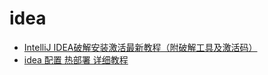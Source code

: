 # idea
- [IntelliJ IDEA破解安装激活最新教程（附破解工具及激活码）](https://chenjunan.top/detail/Detail?id=15)
- [idea 配置 热部署 详细教程](https://huaweicloud.csdn.net/638754b6dacf622b8df8af9b.html?spm=1001.2101.3001.6650.7&utm_medium=distribute.pc_relevant.none-task-blog-2%7Edefault%7EBlogCommendFromBaidu%7Eactivity-7-120723576-blog-124241848.pc_relevant_3mothn_strategy_and_data_recovery&depth_1-utm_source=distribute.pc_relevant.none-task-blog-2%7Edefault%7EBlogCommendFromBaidu%7Eactivity-7-120723576-blog-124241848.pc_relevant_3mothn_strategy_and_data_recovery&utm_relevant_index=12)